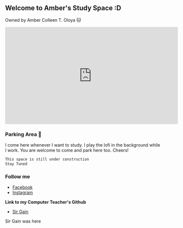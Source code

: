 ## Welcome to Amber's Study Space :D
Owned by Amber Colleen T. Oloya 🐱

<iframe width="560" height="315" src="https://www.youtube.com/embed/c0BqnltvL3c" title="YouTube video player" frameborder="0" allow="accelerometer; autoplay; clipboard-write; encrypted-media; gyroscope; picture-in-picture" allowfullscreen></iframe>


### Parking Area 📖

I come here whenever I want to study. I play the lofi in the background while I work. You are welcome to come and park here too. Cheers!

```markdown
This space is still under construction
Stay Tuned

```

### Follow me

- [Facebook](https://www.facebook.com/ambercolleen.oloya "Click Ctrl if you want to open this link on another tab.")
- [Instagram](https://www.instagram.com/am_collee/ "Click Ctrl if you want to open this link on another tab.") 

**Link to my Computer Teacher's Github**

- [Sir Gain](http://641n.github.io/ "Sir Gain's GitHub page.")

Sir Gain was here
